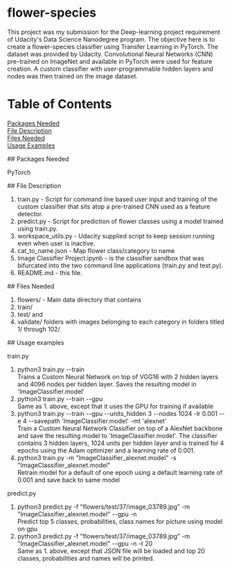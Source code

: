 # flower-species

This project was my submission for the Deep-learning project requirement of Udacity's Data Science Nanodegree program.
The objective here is to create a flower-species classifier using Transfer Learning in PyTorch.
The dataset was provided by Udacity. Convolutional Neural Networks (CNN) pre-trained on ImageNet and available in PyTorch were used for feature creation. A custom classifier with user-programmable hidden layers and nodes was then trained on the image dataset.

# Table of Contents  
[Packages Needed](#packages)  
[File Description](#desc)  
[Files Needed](#files)  
[Usage Examples](#usage)

<a name="packages"/>  
## Packages Needed

PyTorch  

<a name="desc"/>  
## File Description  

1. train.py - Script for command line based user input and training of the custom classifier that sits atop a pre-trained CNN used as a feature detector.
2. predict.py - Script for prediction of flower classes using a model trained using train.py.
3. workspace_utils.py - Udacity supplied script to keep session running even when user is inactive.
4. cat_to_name.json - Map flower class/category to name
5. Image Classifier Project.ipynb -  is the classifier sandbox that was bifurcated into the two command line applications (train.py and test.py).
6. README.md - this file.

<a name="files"/>  
## Files Needed  

1. flowers/ - Main data directory that contains
2. train/
3. test/ and 
4. validate/ folders with images belonging to each category in folders titled 1/ through 102/

<a name="usage"/>   
## Usage examples  

train.py
1. python3 train.py --train  
Trains a Custom Neural Network on top of VGG16 with 2 hidden layers and 4096 nodes per hidden layer. Saves the resulting model in 'ImageClassifier.model'
2. python3 train.py --train --gpu  
Same as 1. above, except that it uses the GPU for training if available
3. python3 train.py --train --gpu --units_hidden 3 --nodes 1024 -lr 0.001 --e 4 --savepath 'ImageClassifier.model' -mt 'alexnet'  
Train a Custom Neural Network Classifier on top of a AlexNet backbone and save the resulting model to 'ImageClassifier.model'. The classifier contains 3 hidden layers, 1024 units per hidden layer and is trained for 4 epochs using the Adam optimizer and a learning rate of 0.001.
4. python3 train.py -m "ImageClassifier_alexnet.model" -s "ImageClassifier_alexnet.model"  
Retrain model for a default of one epoch using a default learning rate of 0.001 and save back to same model

predict.py
1. python3 predict.py -f "flowers/test/37/image_03789.jpg" -m "ImageClassifier_alexnet.model" --gpu -n  
Predict top 5 classes, probabilities, class names for picture using model on gpu
2. python3 predict.py -f "flowers/test/37/image_03789.jpg" -m "ImageClassifier_alexnet.model" --gpu -n -t 20  
Same as 1. above, except that JSON file will be loaded and top 20 classes, probabilities and names will be printed.



